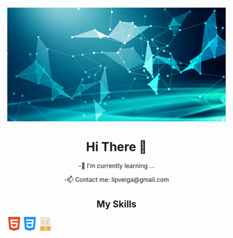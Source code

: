 ![Cover](https://github.com/LipDesigns/LipDesigns/blob/main/img/285823f61c7ed73.jpg)

<h1 align=center>Hi There 👋</h1>

<p align=center>-🌱 I’m currently learning ... </p>

<p align=center>-📫 Contact me: lipveiga@gmail.com </p>

<h2 align=center>My Skills</h2>

<div dipslay=flex, flex-direction=column>
        <img src="img/html5.png">
        <img src="img/css-3.png">
        <img src="img/javascript (1).png">
</div>
